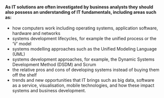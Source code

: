#### As IT solutions are often investigated by business analysts they should also possess an understanding of IT fundamentals, including areas such as:  

- how computers work including operating systems, application software, hardware and networks  
- systems development lifecycles, for example the unified process or the ‘V’ model  
- systems modelling approaches such as the Unified Modeling Language (UML)  
- systems development approaches, for example, the Dynamic Systems Development Method (DSDM) and Scrum  
- the relative pros and cons of developing systems instead of buying them off the shelf  
- trends and new opportunities that IT brings such as big data, software as a service, visualisation, mobile technologies, and how these impact systems and business development.  

